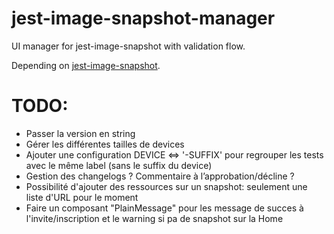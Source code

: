 # jest-image-snapshot-manager

UI manager for jest-image-snapshot with validation flow.

Depending on [jest-image-snapshot](https://github.com/americanexpress/jest-image-snapshot).


# TODO:
-  Passer la version en string
-  Gérer les différentes tailles de devices
  -  Ajouter une configuration DEVICE <=> '-SUFFIX' pour regrouper les tests avec le même label (sans le suffix du device)
-  Gestion des changelogs ? Commentaire à l’approbation/décline ?
-  Possibilité d'ajouter des ressources sur un snapshot: seulement une liste d'URL pour le moment
-  Faire un composant "PlainMessage" pour les message de succes à l'invite/inscription et le warning si pa de snapshot sur la Home